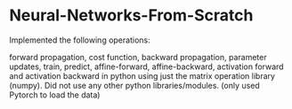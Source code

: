 # Neural-Networks-From-Scratch

Implemented the following operations: 

forward propagation, cost function, backward propagation, parameter updates, train, predict, affine-forward, affine-backward, activation forward and activation backward in python using just the matrix operation library (numpy). Did not use any other python libraries/modules. (only used Pytorch to load the data)
